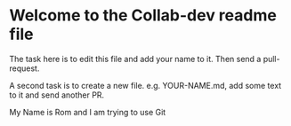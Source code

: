 # Welcome to the Collab-dev readme file

The task here is to edit this file and add your name to it. Then send a pull-request.

A second task is to create a new file. e.g. YOUR-NAME.md, add some text to it and send another PR.

My Name is Rom and I am trying to use Git
